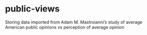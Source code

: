 # public-views
Storing data imported from Adam M. Mastroianni’s study of average American public opinions vs perception of average opinion
